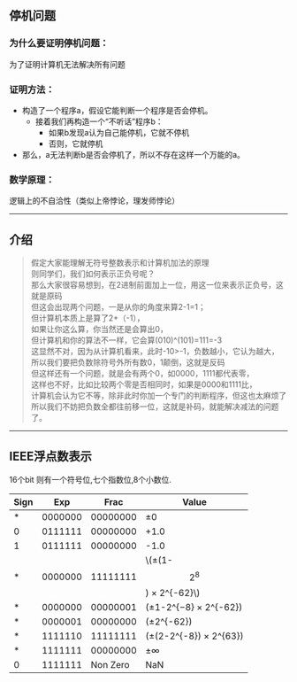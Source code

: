 ## 停机问题
### 为什么要证明停机问题：
为了证明计算机无法解决所有问题  
### 证明方法：
- 构造了一个程序a，假设它能判断一个程序是否会停机。  
  - 接着我们再构造一个“不听话”程序b：  
    - 如果b发现a认为自己能停机，它就不停机  
    - 否则，它就停机  
- 那么，a无法判断b是否会停机了，所以不存在这样一个万能的a。  
### 数学原理：
逻辑上的不自洽性（类似上帝悖论，理发师悖论）
 ________
 ## 介绍
 >假定大家能理解无符号整数表示和计算机加法的原理  
  则同学们，我们如何表示正负号呢？  
  那么大家很容易想到，在2进制前面加上一位，用这一位来表示正负号，这就是原码  
  但这会出现两个问题，一是从你的角度来算2-1=1；  
  但计算机本质上是算了2+（-1），  
  如果让你这么算，你当然还是会算出0，  
  但计算机和你的算法不一样，它会算(010)^(101)=111=-3  
  这显然不对，因为从计算机看来，此时-10>-1，负数越小，它认为越大，  
  所以我们要把负数除符号外所有数0，1颠倒，这就是反码  
  但这样还有一个问题，就是会有两个0，如0000，1111都代表零，  
  这样也不好，比如比较两个零是否相同时，如果是0000和1111比，  
  计算机会认为它不等，除非此时你加一个专门的判断程序，但这也太麻烦了  
  所以我们不妨把负数全都往前移一位，这就是补码，就能解决减法的问题了。  
  --------
  ## IEEE浮点数表示
16个bit  则有一个符号位,七个指数位,8个小数位.  
  
| Sign | Exp | Frac | Value |  
| ------ | ------ | ------ | ------ |  
| * | 0000000 | 00000000 | ±0 |  
| 0 | 0111111 | 00000000 | +1.0 |  
| 1 | 0111111 | 00000000 | -1.0 |  	
| * | 0000000 | 11111111 | \\(±(1- $$ 2^8 $$ ) × 2^{-62}\\) |  
| * | 0000000 | 00000001 | (±1-2^{−8} × 2^{-62}) |  
| * | 0000001 | 00000000 | (±2^{-62}) |  
| * | 1111110 | 11111111 | (±(2-2^{-8}) × 2^{63}) |  
| * | 1111111 | 00000000 | ±∞ |  
| 0 | 1111111 | Non Zero | NaN |  
